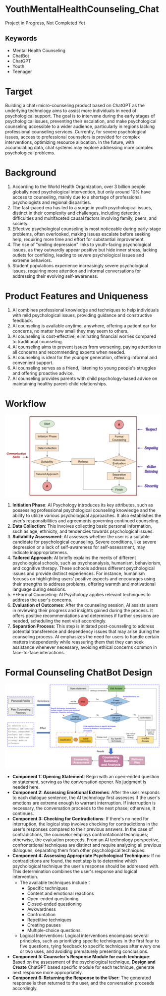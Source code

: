 # YouthMentalHealthCounseling_Chat

Project in Progress, Not Completed Yet
## Keywords
- Mental Health Counseling
- ChatBot
- ChatGPT
- Youth
- Teenager
# Target

Building a chat+micro-counseling product based on ChatGPT as the underlying technology aims to assist more individuals in need of psychological support. The goal is to intervene during the early stages of psychological issues, preventing their escalation, and make psychological counseling accessible to a wider audience, particularly in regions lacking professional counseling services. Currently, for severe psychological issues, access to professional counselors is provided for complex interventions, optimizing resource allocation. In the future, with accumulating data, chat systems may explore addressing more complex psychological problems.

# Background
1. According to the World Health Organization, over 3 billion people globally need psychological intervention, but only around 10% have access to counseling, mainly due to a shortage of professional psychologists and regional disparities.
2. The fast-paced era has led to a surge in youth psychological issues, distinct in their complexity and challenges, including detection difficulties and multifaceted causal factors involving family, peers, and society.
3. Effective psychological counseling is most noticeable during early-stage problems, often overlooked, making issues escalate before seeking help, requiring more time and effort for substantial improvement.
4. The rise of "smiling depression" links to youth-facing psychological issues, as they outwardly appear positive but hide inner stress, lacking outlets for confiding, leading to severe psychological issues and extreme behaviors.
5. Student populations experience increasingly severe psychological issues, requiring more attention and informal conversations for addressing their evolving self-awareness.

# Product Features and Uniqueness
1. AI combines professional knowledge and techniques to help individuals with mild psychological issues, providing guidance and constructive feedback.
2. AI counseling is available anytime, anywhere, offering a patient ear for concerns, no matter how small they may seem to others.
3. AI counseling is cost-effective, eliminating financial worries compared to traditional counseling.
4. AI counseling aims to prevent issues from worsening, paying attention to all concerns and recommending experts when needed.
5. AI counseling is ideal for the younger generation, offering informal and convenient support.
6. AI counseling serves as a friend, listening to young people's struggles and offering proactive advice.
7. AI counseling provides parents with child psychology-based advice on maintaining healthy parent-child relationships.

# Workflow
![Work flow](img/workflow.png)
1. **Initiation Phase**: AI Psychology introduces its key attributes, such as possessing professional psychological counseling knowledge and the ability to utilize various psychological approaches. It also establishes the user's responsibilities and agreements governing continued counseling.
2. **Data Collection**: This involves collecting basic personal information, such as age, ethnicity, and tendencies towards psychological issues.
3. **Suitability Assessment**: AI assesses whether the user is a suitable candidate for psychological counseling. Severe conditions, like severe depression or a lack of self-awareness for self-assessment, may indicate inappropriateness.
4. **Tailored Approach**: AI briefly explains the merits of different psychological schools, such as psychoanalysis, humanism, behaviorism, and cognitive therapy. These schools address different psychological issues and provide distinct experiences. For instance, humanism focuses on highlighting users' positive aspects and encourages using their strengths to address problems, offering warmth and motivational language during sessions.
5. **Formal Counseling: AI Psychology applies relevant techniques to address the user's concerns.
6. **Evaluation of Outcomes**: After the counseling session, AI assists users in reviewing their progress and insights gained during the process. It offers positive recommendations and determines if further sessions are needed, scheduling the next visit accordingly.
7. **Separation Process**: This step is initiated post-counseling to address potential transference and dependency issues that may arise during the counseling process. AI emphasizes the need for users to handle certain matters independently while reassuring them that they can seek assistance whenever necessary, avoiding ethical concerns common in face-to-face interactions.


# Formal Counseling ChatBot Design
![ChatBot Design](img/Formal_Counseling_Design.png)
-  **Component 1: Opening Statement**: Begin with an open-ended question or statement, serving as the conversation opener. No judgment is needed here.
-  **Component 2: Assessing Emotional Extremes**: After the user responds to each dialogue sentence, the AI technology first assesses if the user's emotions are extreme enough to warrant interruption. If interruption is necessary, the conversation proceeds to the next phase; otherwise, it continues.
-  **Component 3: Checking for Contradictions**: If there's no need for interruption, the logical step involves checking for contradictions in the user's responses compared to their previous answers. In the case of contradictions, the counselor employs confrontational techniques; otherwise, the evaluation proceeds. From an AI technology perspective, confrontational techniques are distinct and require analyzing all previous dialogues, separating them from other psychological techniques.
-  **Component 4: Assessing Appropriate Psychological Techniques**: If no contradictions are found, the next step is to determine which psychological technique the user's response should be addressed with. This determination combines the user's response and logical intervention.
   + The available techniques include：
      - Specific techniques
      - Content and emotional reactions
      - Open-ended questioning
      - Closed-ended questioning
      - Awkwardness
      - Confrontation
      - Repetitive techniques
      - Creating pauses
      - Multiple-choice questions
   + Logical Interventions: Logical interventions encompass several principles, such as prioritizing specific techniques in the first four to five questions, tying feedback to specific techniques after every one or two uses, and avoiding prematurely presenting conclusions.
-  **Component 5: Counselor's Response Module for each technique**: Based on the assessment of the psychological technique, **Design and Create** ChatGPT based specific module for each technique, generate next response more appropriately.
-  **Component 6: Returning the Response to the User**: The generated response is then returned to the user, and the conversation proceeds accordingly.
